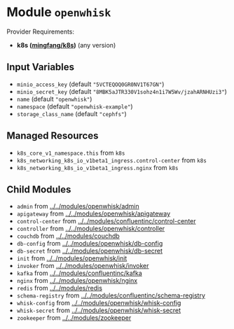 
# Module `openwhisk`

Provider Requirements:
* **k8s ([mingfang/k8s](https://registry.terraform.io/providers/mingfang/k8s/latest))** (any version)

## Input Variables
* `minio_access_key` (default `"5VCTEQOQ0GR0NV1T67GN"`)
* `minio_secret_key` (default `"8MBK5aJTR330V1sohz4n1i7W5Wv/jzahARNHUzi3"`)
* `name` (default `"openwhisk"`)
* `namespace` (default `"openwhisk-example"`)
* `storage_class_name` (default `"cephfs"`)

## Managed Resources
* `k8s_core_v1_namespace.this` from `k8s`
* `k8s_networking_k8s_io_v1beta1_ingress.control-center` from `k8s`
* `k8s_networking_k8s_io_v1beta1_ingress.nginx` from `k8s`

## Child Modules
* `admin` from [../../modules/openwhisk/admin](../../modules/openwhisk/admin)
* `apigateway` from [../../modules/openwhisk/apigateway](../../modules/openwhisk/apigateway)
* `control-center` from [../../modules/confluentinc/control-center](../../modules/confluentinc/control-center)
* `controller` from [../../modules/openwhisk/controller](../../modules/openwhisk/controller)
* `couchdb` from [../../modules/couchdb](../../modules/couchdb)
* `db-config` from [../../modules/openwhisk/db-config](../../modules/openwhisk/db-config)
* `db-secret` from [../../modules/openwhisk/db-secret](../../modules/openwhisk/db-secret)
* `init` from [../../modules/openwhisk/init](../../modules/openwhisk/init)
* `invoker` from [../../modules/openwhisk/invoker](../../modules/openwhisk/invoker)
* `kafka` from [../../modules/confluentinc/kafka](../../modules/confluentinc/kafka)
* `nginx` from [../../modules/openwhisk/nginx](../../modules/openwhisk/nginx)
* `redis` from [../../modules/redis](../../modules/redis)
* `schema-registry` from [../../modules/confluentinc/schema-registry](../../modules/confluentinc/schema-registry)
* `whisk-config` from [../../modules/openwhisk/whisk-config](../../modules/openwhisk/whisk-config)
* `whisk-secret` from [../../modules/openwhisk/whisk-secret](../../modules/openwhisk/whisk-secret)
* `zookeeper` from [../../modules/zookeeper](../../modules/zookeeper)

